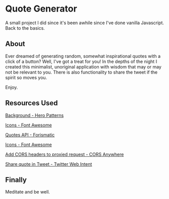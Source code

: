 # Quote Generator
A small project I did since it's been awhile since I've done vanilla Javascript. Back to the basics.

## About
Ever dreamed of generating random, somewhat inspirational quotes with a click of a button? Well, I've got a treat for you! In the depths of the night I created this minimalist, unoriginal application with wisdom that may or may not be relevant to you. There is also functionality to share the tweet if the spirit so moves you.

Enjoy.

## Resources Used
[Background - Hero Patterns](https://www.heropatterns.com/)

[Icons - Font Awesome](https://fontawesome.com)

[Quotes API - Forismatic](https://forismatic.com/en/api/)

[Icons - Font Awesome](https://fontawesome.com)

[Add CORS headers to proxied request - CORS Anywhere](https://github.com/Rob--W/cors-anywhere/)

[Share quote in Tweet - Twitter Web Intent](https://developer.twitter.com/en/docs/twitter-for-websites/tweet-button/guides/web-intent)


## Finally
Meditate and be well.